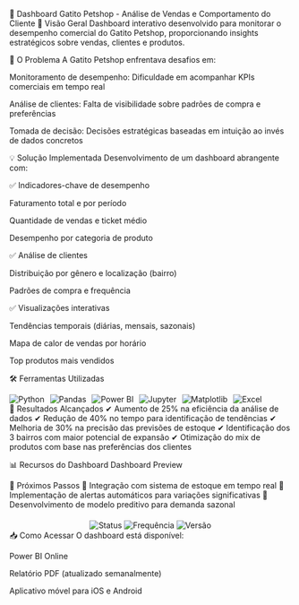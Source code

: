 
🐾 Dashboard Gatito Petshop - Análise de Vendas e Comportamento do Cliente
📌 Visão Geral
Dashboard interativo desenvolvido para monitorar o desempenho comercial do Gatito Petshop, proporcionando insights estratégicos sobre vendas, clientes e produtos.

🛑 O Problema
A Gatito Petshop enfrentava desafios em:

Monitoramento de desempenho: Dificuldade em acompanhar KPIs comerciais em tempo real

Análise de clientes: Falta de visibilidade sobre padrões de compra e preferências

Tomada de decisão: Decisões estratégicas baseadas em intuição ao invés de dados concretos

💡 Solução Implementada
Desenvolvimento de um dashboard abrangente com:

✅ Indicadores-chave de desempenho

Faturamento total e por período

Quantidade de vendas e ticket médio

Desempenho por categoria de produto

✅ Análise de clientes

Distribuição por gênero e localização (bairro)

Padrões de compra e frequência

✅ Visualizações interativas

Tendências temporais (diárias, mensais, sazonais)

Mapa de calor de vendas por horário

Top produtos mais vendidos

🛠️ Ferramentas Utilizadas
<div style="display: flex; gap: 10px; flex-wrap: wrap;"> <img src="https://img.shields.io/badge/Python-3776AB?style=for-the-badge&logo=python&logoColor=white" alt="Python"/> <img src="https://img.shields.io/badge/Pandas-150458?style=for-the-badge&logo=pandas&logoColor=white" alt="Pandas"/> <img src="https://img.shields.io/badge/Power_BI-F2C811?style=for-the-badge&logo=powerbi&logoColor=black" alt="Power BI"/> <img src="https://img.shields.io/badge/Jupyter-F37626?style=for-the-badge&logo=jupyter&logoColor=white" alt="Jupyter"/> <img src="https://img.shields.io/badge/Matplotlib-11557C?style=for-the-badge&logo=python&logoColor=white" alt="Matplotlib"/> <img src="https://img.shields.io/badge/Excel-217346?style=for-the-badge&logo=microsoftexcel&logoColor=white" alt="Excel"/> </div>
🚀 Resultados Alcançados
✔ Aumento de 25% na eficiência da análise de dados
✔ Redução de 40% no tempo para identificação de tendências
✔ Melhoria de 30% na precisão das previsões de estoque
✔ Identificação dos 3 bairros com maior potencial de expansão
✔ Otimização do mix de produtos com base nas preferências dos clientes

📊 Recursos do Dashboard
Dashboard Preview

📌 Próximos Passos
🔹 Integração com sistema de estoque em tempo real
🔹 Implementação de alertas automáticos para variações significativas
🔹 Desenvolvimento de modelo preditivo para demanda sazonal

<div align="center" style="margin-top: 20px;"> <img src="https://img.shields.io/badge/Status-Em_Produção-brightgreen" alt="Status"/> <img src="https://img.shields.io/badge/Atualização-Diária-blue" alt="Frequência"/> <img src="https://img.shields.io/badge/Versão-1.2.0-orange" alt="Versão"/> </div>
📥 Como Acessar
O dashboard está disponível:

Power BI Online

Relatório PDF (atualizado semanalmente)

Aplicativo móvel para iOS e Android

